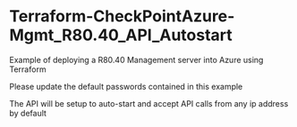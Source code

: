 # Terraform-CheckPointAzure-Mgmt_R80.40_API_Autostart
Example of deploying a R80.40 Management server into Azure using Terraform

Please update the default passwords contained in this example

The API will be setup to auto-start and accept API calls from any ip address by default
